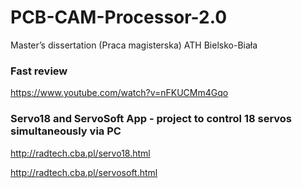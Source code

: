 # PCB-CAM-Processor-2.0
Master’s dissertation (Praca magisterska) ATH Bielsko-Biała

### Fast review
https://www.youtube.com/watch?v=nFKUCMm4Gqo

### Servo18 and ServoSoft App - project to control 18 servos simultaneously via PC
http://radtech.cba.pl/servo18.html

http://radtech.cba.pl/servosoft.html
